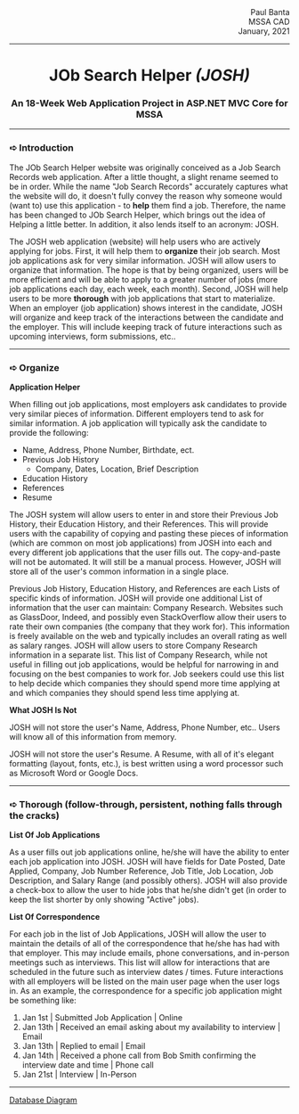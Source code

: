 <div align="end"> Paul Banta </div>
<div align="end"> MSSA CAD </div>
<div align="end"> January, 2021 </div>

---

<div align="center"> <h1> JOb Search Helper <em>(JOSH)</em> </h1> </div>
<div align="center"> <h3> An 18-Week Web Application Project in ASP.NET MVC Core for MSSA </h3> </div>

---

### ➪ Introduction

The JOb Search Helper website was originally conceived as a Job Search Records web application.
After a little thought, a slight rename seemed to be in order.
While the name "Job Search Records" accurately captures what the website will do, it doesn't fully convey the reason why someone would (want to) use this application - to **help** them find a job.
Therefore, the name has been changed to JOb Search Helper, which brings out the idea of Helping a little better.
In addition, it also lends itself to an acronym: JOSH.

The JOSH web application (website) will help users who are actively applying for jobs.
First, it will help them to **organize** their job search. Most job applications ask for very similar information.
JOSH will allow users to organize that information.
The hope is that by being organized, users will be more efficient and will be able to apply to a greater number of jobs (more job applications each day, each week, each month).
Second, JOSH will help users to be more **thorough** with job applications that start to materialize.
When an employer (job application) shows interest in the candidate, JOSH will organize and keep track of the interactions between the candidate and the employer.
This will include keeping track of future interactions such as upcoming interviews, form submissions, etc..

---

### ➪ Organize

**Application Helper**

When filling out job applications, most employers ask candidates to provide very similar pieces of information.
Different employers tend to ask for similar information.
A job application will typically ask the candidate to provide the following:
+ Name, Address, Phone Number, Birthdate, ect.
+ Previous Job History
  + Company, Dates, Location, Brief Description
+ Education History
+ References
+ Resume

The JOSH system will allow users to enter in and store their Previous Job History, their Education History, and their References.
This will provide users with the capability of copying and pasting these pieces of information (which are common on most job applications) from JOSH into each and every different job applications that the user fills out.
The copy-and-paste will not be automated.
It will still be a manual process.
However, JOSH will store all of the user's common information in a single place.

Previous Job History, Education History, and References are each Lists of specific kinds of information.
JOSH will provide one additional List of information that the user can maintain: Company Research. Websites such as GlassDoor, Indeed, and possibly even StackOverflow allow their users to rate their own companies (the company that they work for).
This information is freely available on the web and typically includes an overall rating as well as salary ranges.
JOSH will allow users to store Company Research information in a separate list.
This list of Company Research, while not useful in filling out job applications, would be helpful for narrowing in and focusing on the best companies to work for.
Job seekers could use this list to help decide which companies they should spend more time applying at and which companies they should spend less time applying at.

**What JOSH Is Not**

JOSH will not store the user's Name, Address, Phone Number, etc.. Users will know all of this information from memory.

JOSH will not store the user's Resume.
A Resume, with all of it's elegant formatting (layout, fonts, etc.), is best written using a word processor such as Microsoft Word or Google Docs.

---

### ➪ Thorough (follow-through, persistent, nothing falls through the cracks)

**List Of Job Applications**

As a user fills out job applications online, he/she will have the ability to enter each job application into JOSH.
JOSH will have fields for Date Posted, Date Applied, Company, Job Number Reference, Job Title, Job Location, Job Description, and Salary Range (and possibly others).
JOSH will also provide a check-box to allow the user to hide jobs that he/she didn't get (in order to keep the list shorter by only showing "Active" jobs).

**List Of Correspondence**

For each job in the list of Job Applications, JOSH will allow the user to maintain the details of all of the correspondence that he/she has had with that employer. This may include emails, phone conversations, and in-person meetings such as interviews. This list will allow for interactions that are scheduled in the future such as interview dates / times. Future interactions with all employers will be listed on the main user page when the user logs in. As an example, the correspondence for a specific job application might be something like:
1. Jan 1st | Submitted Job Application | Online
1. Jan 13th | Received an email asking about my availability to interview | Email
1. Jan 13th | Replied to email | Email
1. Jan 14th | Received a phone call from Bob Smith confirming the interview date and time | Phone call
1. Jan 21st | Interview | In-Person

---

[Database Diagram](JOSH%20Database%20Diagram.pdf)
